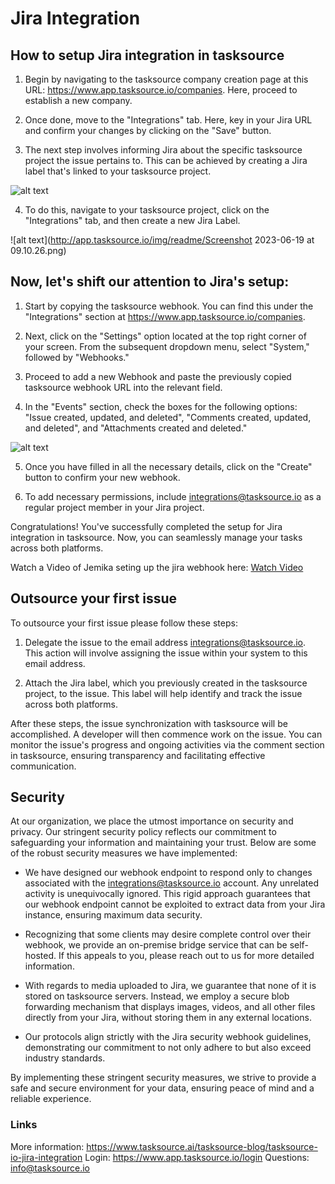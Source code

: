 # Jira Integration


## How to setup Jira integration in tasksource

1. Begin by navigating to the tasksource company creation page at this URL: https://www.app.tasksource.io/companies. Here, proceed to establish a new company.

2. Once done, move to the "Integrations" tab. Here, key in your Jira URL and confirm your changes by clicking on the "Save" button.

3. The next step involves informing Jira about the specific tasksource project the issue pertains to. This can be achieved by creating a Jira label that's linked to your tasksource project.

![alt text](http://app.tasksource.io/img/readme/Screenshot%202023-06-19%20at%2009.07.12.png)

4. To do this, navigate to your tasksource project, click on the "Integrations" tab, and then create a new Jira Label.

![alt text](http://app.tasksource.io/img/readme/Screenshot 2023-06-19 at 09.10.26.png)



## Now, let's shift our attention to Jira's setup:

1. Start by copying the tasksource webhook. You can find this under the "Integrations" section at https://www.app.tasksource.io/companies.

2. Next, click on the "Settings" option located at the top right corner of your screen. From the subsequent dropdown menu, select "System," followed by "Webhooks."

3. Proceed to add a new Webhook and paste the previously copied tasksource webhook URL into the relevant field.

4. In the "Events" section, check the boxes for the following options: "Issue created, updated, and deleted", "Comments created, updated, and deleted", and "Attachments created and deleted."

![alt text](http://app.tasksource.io/img/readme/jemika-jira.jpeg)

5. Once you have filled in all the necessary details, click on the "Create" button to confirm your new webhook.

6. To add necessary permissions, include integrations@tasksource.io as a regular project member in your Jira project.

Congratulations! You've successfully completed the setup for Jira integration in tasksource. Now, you can seamlessly manage your tasks across both platforms. 

Watch a Video of Jemika seting up the jira webhook here:
[Watch Video](https://github.com/desentio/tasksource-main-app/assets/22271360/9f6d5177-dd1b-46d0-a118-72b7c896da9d)




## Outsource your first issue

To outsource your first issue please follow these steps:

1. Delegate the issue to the email address integrations@tasksource.io. This action will involve assigning the issue within your system to this email address.

2. Attach the Jira label, which you previously created in the tasksource project, to the issue. This label will help identify and track the issue across both platforms.

After these steps, the issue synchronization with tasksource will be accomplished. A developer will then commence work on the issue. You can monitor the issue's progress and ongoing activities via the comment section in tasksource, ensuring transparency and facilitating effective communication.



## Security

At our organization, we place the utmost importance on security and privacy. Our stringent security policy reflects our commitment to safeguarding your information and maintaining your trust. Below are some of the robust security measures we have implemented:


- We have designed our webhook endpoint to respond only to changes associated with the integrations@tasksource.io account. Any unrelated activity is unequivocally ignored. This rigid approach guarantees that our webhook endpoint cannot be exploited to extract data from your Jira instance, ensuring maximum data security.

- Recognizing that some clients may desire complete control over their webhook, we provide an on-premise bridge service that can be self-hosted. If this appeals to you, please reach out to us for more detailed information.

- With regards to media uploaded to Jira, we guarantee that none of it is stored on tasksource servers. Instead, we employ a secure blob forwarding mechanism that displays images, videos, and all other files directly from your Jira, without storing them in any external locations.

- Our protocols align strictly with the Jira security webhook guidelines, demonstrating our commitment to not only adhere to but also exceed industry standards.

By implementing these stringent security measures, we strive to provide a safe and secure environment for your data, ensuring peace of mind and a reliable experience.


### Links
More information: https://www.tasksource.ai/tasksource-blog/tasksource-io-jira-integration
Login: https://www.app.tasksource.io/login
Questions: info@tasksource.io
